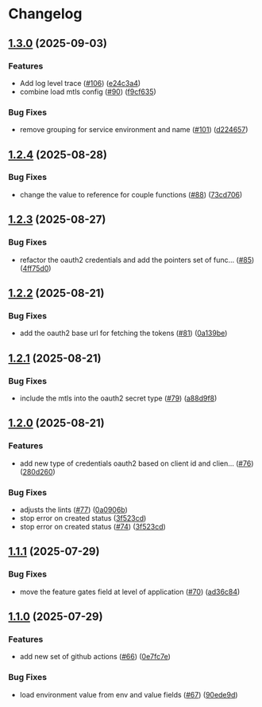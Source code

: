 # Changelog

## [1.3.0](https://github.com/openkcm/common-sdk/compare/v1.2.4...v1.3.0) (2025-09-03)


### Features

* Add log level trace ([#106](https://github.com/openkcm/common-sdk/issues/106)) ([e24c3a4](https://github.com/openkcm/common-sdk/commit/e24c3a47d785573d37dda5cdc138f7d3c58acbf4))
* combine load mtls config ([#90](https://github.com/openkcm/common-sdk/issues/90)) ([f9cf635](https://github.com/openkcm/common-sdk/commit/f9cf6355e2157deeccb898dc955afa79569b171f))


### Bug Fixes

* remove grouping for service environment and name ([#101](https://github.com/openkcm/common-sdk/issues/101)) ([d224657](https://github.com/openkcm/common-sdk/commit/d22465758151309e72500f7d2ed740fae1d186eb))

## [1.2.4](https://github.com/openkcm/common-sdk/compare/v1.2.3...v1.2.4) (2025-08-28)


### Bug Fixes

* change the value to reference for couple functions ([#88](https://github.com/openkcm/common-sdk/issues/88)) ([73cd706](https://github.com/openkcm/common-sdk/commit/73cd706bbaaf6e8569e937b0a90f8e26ff7064f1))

## [1.2.3](https://github.com/openkcm/common-sdk/compare/v1.2.2...v1.2.3) (2025-08-27)


### Bug Fixes

* refactor the oauth2 credentials and add the pointers set of func… ([#85](https://github.com/openkcm/common-sdk/issues/85)) ([4ff75d0](https://github.com/openkcm/common-sdk/commit/4ff75d0f0b36d0269cd52e69b8b6b6c04702494b))

## [1.2.2](https://github.com/openkcm/common-sdk/compare/v1.2.1...v1.2.2) (2025-08-21)


### Bug Fixes

* add the oauth2 base url for fetching the tokens ([#81](https://github.com/openkcm/common-sdk/issues/81)) ([0a139be](https://github.com/openkcm/common-sdk/commit/0a139be660ba60995cde72b80a2a0ba278e80575))

## [1.2.1](https://github.com/openkcm/common-sdk/compare/v1.2.0...v1.2.1) (2025-08-21)


### Bug Fixes

* include the mtls into the oauth2 secret type ([#79](https://github.com/openkcm/common-sdk/issues/79)) ([a88d9f8](https://github.com/openkcm/common-sdk/commit/a88d9f8f41beb3995e897f753d45ed6cc690b0b9))

## [1.2.0](https://github.com/openkcm/common-sdk/compare/v1.1.1...v1.2.0) (2025-08-21)


### Features

* add new type of credentials oauth2 based on client id and clien… ([#76](https://github.com/openkcm/common-sdk/issues/76)) ([280d260](https://github.com/openkcm/common-sdk/commit/280d26008c571dee968e60d32769f42d7893b609))


### Bug Fixes

* adjusts the lints ([#77](https://github.com/openkcm/common-sdk/issues/77)) ([0a0906b](https://github.com/openkcm/common-sdk/commit/0a0906bc306ee1a7474719eec915aa625544f7f5))
* stop error on created status ([3f523cd](https://github.com/openkcm/common-sdk/commit/3f523cdba6db1ec59fd6dc6b094e211da6d1821b))
* stop error on created status ([#74](https://github.com/openkcm/common-sdk/issues/74)) ([3f523cd](https://github.com/openkcm/common-sdk/commit/3f523cdba6db1ec59fd6dc6b094e211da6d1821b))

## [1.1.1](https://github.com/openkcm/common-sdk/compare/v1.1.0...v1.1.1) (2025-07-29)


### Bug Fixes

* move the feature gates field at level of application ([#70](https://github.com/openkcm/common-sdk/issues/70)) ([ad36c84](https://github.com/openkcm/common-sdk/commit/ad36c847e1c998113cd948806d574eb30d1ea4c7))

## [1.1.0](https://github.com/openkcm/common-sdk/compare/v1.0.0...v1.1.0) (2025-07-29)


### Features

* add new set of github actions ([#66](https://github.com/openkcm/common-sdk/issues/66)) ([0e7fc7e](https://github.com/openkcm/common-sdk/commit/0e7fc7e2d9e14928668b95a3ed067242ab7aec9e))


### Bug Fixes

* load environment value from env and value fields ([#67](https://github.com/openkcm/common-sdk/issues/67)) ([90ede9d](https://github.com/openkcm/common-sdk/commit/90ede9d2bc93f8b35c3ec7356a7bd4a707e70e61))
